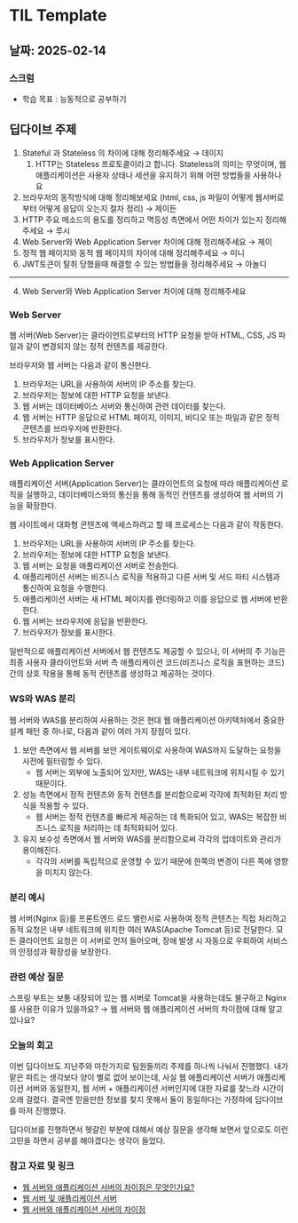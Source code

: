 # TIL Template

## 날짜: 2025-02-14

### 스크럼
- 학습 목표 : 능동적으로 공부하기

## 딥다이브 주제

1. Stateful 과 Stateless 의 차이에 대해 정리해주세요 → 데이지
    1. HTTP는 Stateless 프로토콜이라고 합니다. Stateless의 의미는 무엇이며, 웹 애플리케이션은 사용자 상태나 세션을 유지하기 위해 어떤 방법들을 사용하나요
2. 브라우저의 동작방식에 대해 정리해보세요 (html, css, js 파일이 어떻게 웹서버로부터 어떻게 응답이 오는지 절차 정리) → 제이든
3. HTTP 주요 메소드의 용도를 정리하고 멱등성 측면에서 어떤 차이가 있는지 정리해주세요 → 루시
4. Web Server와 Web Application Server 차이에 대해 정리해주세요 → 제이
5. 정적 웹 페이지와 동적 웹 페이지의 차이에 대해 정리해주세요 → 미니
6. JWT토큰이 탈취 당했을때 해결할 수 있는 방법들을 정리해주세요 → 아놀디

---

4. Web Server와 Web Application Server 차이에 대해 정리해주세요

### Web Server

웹 서버(Web Server)는 클라이언트로부터의 HTTP 요청을 받아 HTML, CSS, JS 파일과 같이 변경되지 않는 정적 컨텐츠를 제공한다.

브라우저와 웹 서버는 다음과 같이 통신한다.

1. 브라우저는 URL을 사용하여 서버의 IP 주소를 찾는다.
2. 브라우저는 정보에 대한 HTTP 요청을 보낸다.
3. 웹 서버는 데이터베이스 서버와 통신하여 관련 데이터를 찾는다.
4. 웹 서버는 HTTP 응답으로 HTML 페이지, 이미지, 비디오 또는 파일과 같은 정적 콘텐츠를 브라우저에 반환한다.
5. 브라우저가 정보를 표시한다.

### Web Application Server

애플리케이션 서버(Application Server)는 클라이언트의 요청에 따라 애플리케이션 로직을 실행하고, 데이터베이스와의 통신을 통해 동적인 컨텐츠를 생성하여 웹 서버의 기능을 확장한다.

웹 사이트에서 대화형 콘텐츠에 액세스하려고 할 때 프로세스는 다음과 같이 작동한다.

1. 브라우저는 URL을 사용하여 서버의 IP 주소를 찾는다.
2. 브라우저는 정보에 대한 HTTP 요청을 보낸다.
3. 웹 서버는 요청을 애플리케이션 서버로 전송한다.
4. 애플리케이션 서버는 비즈니스 로직을 적용하고 다른 서버 및 서드 파티 시스템과 통신하여 요청을 수행한다.
5. 애플리케이션 서버는 새 HTML 페이지를 렌더링하고 이를 응답으로 웹 서버에 반환한다.
6. 웹 서버는 브라우저에 응답을 반환한다.
7. 브라우저가 정보를 표시한다.

일반적으로 애플리케이션 서버에서 웹 컨텐츠도 제공할 수 있으나, 이 서버의 주 기능은 최종 사용자 클라이언트와 서버 측 애플리케이션 코드(비즈니스 로직을 표현하는 코드) 간의 상호 작용을 통해 동적 컨텐츠를 생성하고 제공하는 것이다.

### WS와 WAS 분리

웹 서버와 WAS를 분리하여 사용하는 것은 현대 웹 애플리케이션 아키텍처에서 중요한 설계 패턴 중 하나로, 다음과 같이 여러 가지 장점이 있다.

1. 보안 측면에서 웹 서버를 보안 게이트웨이로 사용하여 WAS까지 도달하는 요청을 사전에 필터링할 수 있다.
    - 웹 서버는 외부에 노출되어 있지만, WAS는 내부 네트워크에 위치시킬 수 있기 때문이다.
2. 성능 측면에서 정적 컨텐츠와 동적 컨텐츠를 분리함으로써 각각에 최적화된 처리 방식을 적용할 수 있다.
    - 웹 서버는 정적 컨텐츠를 빠르게 제공하는 데 특화되어 있고, WAS는 복잡한 비즈니스 로직을 처리하는 데 최적화되어 있다.
3. 유지 보수성 측면에서 웹 서버와 WAS를 분리함으로써 각각의 업데이트와 관리가 용이해진다.
    - 각각의 서버를 독립적으로 운영할 수 있기 때문에 한쪽의 변경이 다른 쪽에 영향을 미치지 않는다.

### 분리 예시

웹 서버(Nginx 등)를 프론트엔드 로드 밸런서로 사용하여 정적 콘텐츠는 직접 처리하고 동적 요청은 내부 네트워크에 위치한 여러 WAS(Apache Tomcat 등)로 전달한다. 모든 클라이언트 요청은 이 서버로 먼저 들어오며, 장애 발생 시 자동으로 우회하여 서비스의 안정성과 확장성을 보장한다.

### 관련 예상 질문

스프링 부트는 보통 내장되어 있는 웹 서버로 Tomcat을 사용하는데도 불구하고 Nginx를 사용한 이유가 있을까요? → 웹 서버와 웹 애플리케이션 서버의 차이점에 대해 알고 있나요?

### 오늘의 회고

이번 딥다이브도 지난주와 마찬가지로 팀원들끼리 주제를 하나씩 나눠서 진행했다. 내가 맡은 파트는 생각보다 양이 별로 없어 보이는데, 사실 웹 애플리케이션 서버가 애플리케이션 서버와 동일한지, 웹 서버 + 애플리케이션 서버인지에 대한 자료를 찾느라 시간이 오래 걸렸다. 결국엔 믿을만한 정보를 찾지 못해서 둘이 동일하다는 가정하에 딥다이브를 마저 진행했다.

딥다이브를 진행하면서 헷갈린 부분에 대해서 예상 질문을 생각해 보면서 앞으로도 이런 고민을 하면서 공부를 해야겠다는 생각이 들었다.

### 참고 자료 및 링크
- [웹 서버와 애플리케이션 서버의 차이점은 무엇인가요?](https://aws.amazon.com/ko/compare/the-difference-between-web-server-and-application-server/)
- [웹 서버 및 애플리케이션 서버](https://www.ibm.com/kr-ko/topics/web-server-application-server)
- [웹 서버와 애플리케이션 서버의 차이점](https://f-lab.kr/insight/web-server-vs-application-server)
